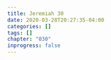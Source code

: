 ```yaml
---
title: Jeremiah 30
date: 2020-03-28T20:27:35-04:00
categories: []
tags: []
chapter: "030"
inprogress: false
---
```


